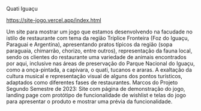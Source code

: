 Quati Iguaçu

https://site-jogo.vercel.app/index.html


Um site para mostrar um jogo que estamos desenvolvendo na facudade no istilo de restaurante com tema da região Tríplice Fronteira (Foz do Iguaçu, Paraguai e
Argentina), apresentando pratos típicos da região (sopa paraguaia, chimarrão, chorizo,
entre outros), representação da fauna local, sendo os clientes do restaurante uma variedade
de animais encontrados por aqui, inclusive nas áreas de preservação do Parque Nacional
do Iguaçu, como a onça-pintada, a capivara, o quati, tucanos e araras. A exaltação da
cultura musical e representação visual de alguns dos pontos turísticos, adaptados como
diferentes fases de restaurantes.
Marcos do Projeto
Segundo Semestre de 2023: Site com página de demonstração do jogo, landing page com
protótipo de funcionalidade de wishlist e telas do jogo para apresentar o produto e mostrar
uma prévia da funcionalidade.
